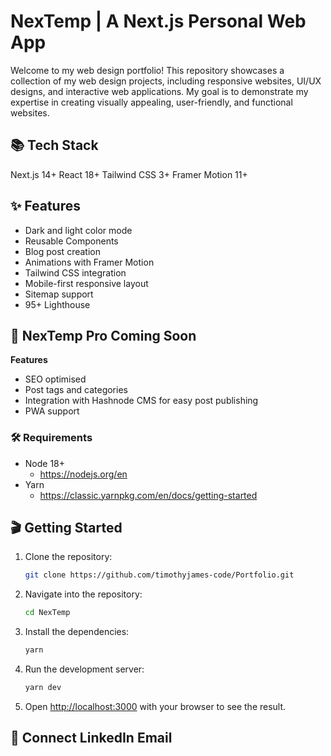 # NexTemp | A Next.js Personal Web App

Welcome to my web design portfolio! This repository showcases a collection of my web design projects, including responsive websites, UI/UX designs, and interactive web applications. My goal is to demonstrate my expertise in creating visually appealing, user-friendly, and functional websites.

## 📚 Tech Stack

Next.js 14+
React 18+
Tailwind CSS 3+
Framer Motion 11+

## ✨ Features

- Dark and light color mode
- Reusable Components
- Blog post creation
- Animations with Framer Motion
- Tailwind CSS integration
- Mobile-first responsive layout
- Sitemap support
- 95+ Lighthouse

## 🚀 NexTemp Pro Coming Soon

**Features**

- SEO optimised
- Post tags and categories
- Integration with Hashnode CMS for easy post publishing
- PWA support

### 🛠️ Requirements

- Node 18+
  - https://nodejs.org/en
- Yarn
  - https://classic.yarnpkg.com/en/docs/getting-started

## 🎬 Getting Started

1. Clone the repository:

   ```bash
   git clone https://github.com/timothyjames-code/Portfolio.git
   ```

2. Navigate into the repository:

   ```bash
   cd NexTemp
   ```

3. Install the dependencies:

   ```bash
   yarn
   ```

4. Run the development server:
   ```bash
   yarn dev
   ```
5. Open [http://localhost:3000](http://localhost:3000) with your browser to see the result.

## 🤝 Connect LinkedIn Email
